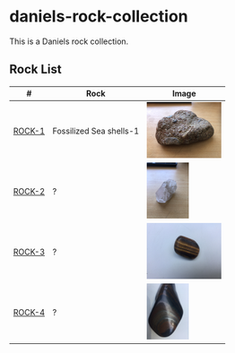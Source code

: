 # daniels-rock-collection
This is a Daniels rock collection.

## Rock List
| #                      | Rock                    | Image                                              |
|------------------------|-------------------------|----------------------------------------------------|
| [ROCK-1](rocks/ROCK-1) | Fossilized Sea shells-1 | <img src="rocks/ROCK-1/10000.jpg" height="100px"/> | 
| [ROCK-2](rocks/ROCK-2) | ?                       | <img src="rocks/ROCK-2/10001.jpg" height="100px"/> | 
| [ROCK-3](rocks/ROCK-3) | ?                       | <img src="rocks/ROCK-3/10004.jpg" height="100px"/> | 
| [ROCK-4](rocks/ROCK-4) | ?                       | <img src="rocks/ROCK-4/10005.jpg" height="100px"/> | 


